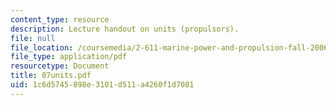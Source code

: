 ```yaml
---
content_type: resource
description: Lecture handout on units (propulsors).
file: null
file_location: /coursemedia/2-611-marine-power-and-propulsion-fall-2006/1c6d5745898e3101d511a4260f1d7081_07units.pdf
file_type: application/pdf
resourcetype: Document
title: 07units.pdf
uid: 1c6d5745-898e-3101-d511-a4260f1d7081
---
```

